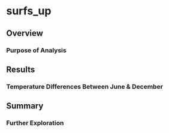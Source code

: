 # surfs_up

## Overview

### Purpose of Analysis

## Results

### Temperature Differences Between June & December

## Summary

### Further Exploration
